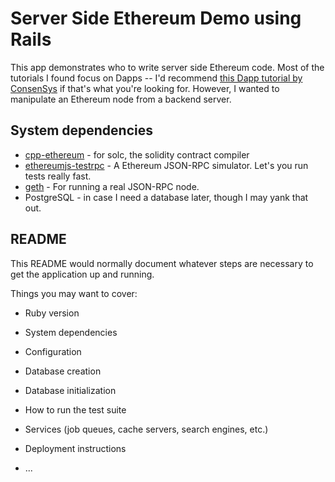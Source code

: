 # Server Side Ethereum Demo using Rails
This app demonstrates who to write server side Ethereum code. Most of the tutorials I 
found focus on Dapps -- I'd recommend [this Dapp tutorial by ConsenSys](https://medium.com/@ConsenSys/a-101-noob-intro-to-programming-smart-contracts-on-ethereum-695d15c1dab4#.9wq3jadqf) 
if that's what you're looking for. However, I wanted to manipulate an Ethereum node from
a backend server.


## System dependencies
 - [cpp-ethereum](https://github.com/ethereum/webthree-umbrella/wiki) - for solc, the solidity contract compiler
 - [ethereumjs-testrpc](https://www.npmjs.com/package/ethereumjs-testrpc) - A Ethereum JSON-RPC simulator. Let's you run 
 tests really fast.
 - [geth](https://github.com/ethereum/go-ethereum/wiki/geth) - For running a real JSON-RPC node.
 - PostgreSQL - in case I need a database later, though I may yank that out.
 



## README

This README would normally document whatever steps are necessary to get the
application up and running.

Things you may want to cover:

* Ruby version

* System dependencies

* Configuration

* Database creation

* Database initialization

* How to run the test suite

* Services (job queues, cache servers, search engines, etc.)

* Deployment instructions

* ...
